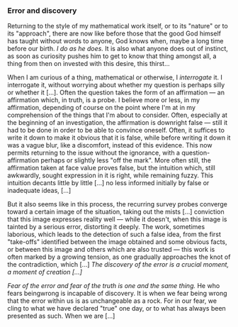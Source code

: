 ### Error and discovery

Returning to the style of my mathematical work itself, or to its "nature" or to its "approach", there are now like before those that the good God himself has taught without words to anyone, God knows when, maybe a long time before our birth. _I do as he does._ It is also what anyone does out of instinct, as soon as curiosity pushes him to get to know that thing amongst all, a thing from then on invested with this desire, this thirst...

When I am curious of a thing, mathematical or otherwise, I _interrogate_ it. I interrogate it, without worrying about whether my question is perhaps silly or whether it [...]. Often the question takes the form of an affirmation &mdash; an affirmation which, in truth, is a probe. I believe more or less, in my affirmation, depending of course on the point where I'm at in my comprehension of the things that I'm about to consider. Often, especially at the beginning of an investigation, the affirmation is downright false &mdash; still it had to be done in order to be able to convince oneself. Often, it suffices to write it down to make it obvious that it is false, while before writing it down it was a vague blur, like a discomfort, instead of this evidence. This now permits returning to the issue without the ignorance, with a question-affirmation perhaps or slightly less "off the mark". More often still, the affirmation taken at face value proves false, but the intuition which, still awkwardly, sought expression in it is right, while remaining fuzzy. This intuition decants little by little [...] no less informed initially by false or inadequate ideas, [...]

But it also seems like in this process,  the recurring survey probes converge toward a certain image of the situation, taking out the mists [...] conviction that this image expresses reality well &mdash; while it doesn't, when this image is tainted by a serious error, distorting it deeply. The work, sometimes laborious, which leads to the detection of such a false idea, from the first "take-offs" identified between the image obtained and some obvious facts, or between this image and others which are also trusted &mdash; this work is often marked by a growing tension, as one gradually approaches the knot of the contradiction, which [...] _The discovery of the error is a crucial moment, a moment of creation [...]_

_Fear of the error and fear of the truth is one and the same thing._ He who fears beingwrong is incapable of discovery. It is when we fear being wrong that the error within us is as unchangeable as a rock. For in our fear, we cling to what we have declared "true" one day, or to what has always been presented as such. When we are [...]
